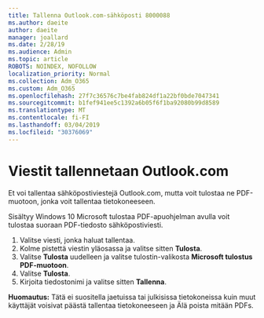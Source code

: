 ```yaml
---
title: Tallenna Outlook.com-sähköposti 8000088
ms.author: daeite
author: daeite
manager: joallard
ms.date: 2/28/19
ms.audience: Admin
ms.topic: article
ROBOTS: NOINDEX, NOFOLLOW
localization_priority: Normal
ms.collection: Adm_O365
ms.custom: Adm_O365
ms.openlocfilehash: 27f7c36576c7be4fab824df1a22bf0bde7047341
ms.sourcegitcommit: b1fef941ee5c1392a6b05f6f1ba92080b99d8589
ms.translationtype: MT
ms.contentlocale: fi-FI
ms.lasthandoff: 03/04/2019
ms.locfileid: "30376069"
---
```

# <a name="saving-messages-in-outlookcom"></a>Viestit tallennetaan Outlook.com

Et voi tallentaa sähköpostiviestejä Outlook.com, mutta voit tulostaa ne PDF-muotoon, jonka voit tallentaa tietokoneeseen.

Sisältyy Windows 10 Microsoft tulostaa PDF-apuohjelman avulla voit tulostaa suoraan PDF-tiedosto sähköpostiviesti.

1. Valitse viesti, jonka haluat tallentaa.
2. Kolme pistettä viestin yläosassa ja valitse sitten **Tulosta**.
3. Valitse **Tulosta** uudelleen ja valitse tulostin-valikosta **Microsoft tulostus PDF-muotoon**.
4. Valitse **Tulosta**.
5. Kirjoita tiedostonimi ja valitse sitten **Tallenna**.

**Huomautus:** Tätä ei suositella jaetuissa tai julkisissa tietokoneissa kuin muut käyttäjät voisivat päästä tallentaa tietokoneeseen ja Älä poista mitään PDFs.